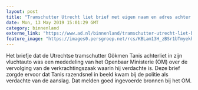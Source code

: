 ```yaml
---
layout: post
title: "Tramschutter Utrecht liet brief met eigen naam en adres achter in vluchtauto"
date: Mon, 13 May 2019 15:01:29 GMT
category: binnenland
externe_link: "https://www.ad.nl/binnenland/tramschutter-utrecht-liet-brief-met-eigen-naam-en-adres-achter-in-vluchtauto~a3248e71/"
feature_image: "https://images0.persgroep.net/rcs/KBLam13H_zBSr1bTmyekhR6EaZk/diocontent/148249939/_fitwidth/400/?appId=21791a8992982cd8da851550a453bd7f&quality=0.7"
---
```


Het briefje dat de Utrechtse tramschutter Gökmen Tanis achterliet in zijn vluchtauto was een mededeling van het Openbaar Ministerie (OM) over de vervolging van de verkrachtingszaak waarin hij verdachte is. Deze brief zorgde ervoor dat Tanis razendsnel in beeld kwam bij de politie als verdachte van de aanslag. Dat melden goed ingevoerde bronnen bij het OM.
